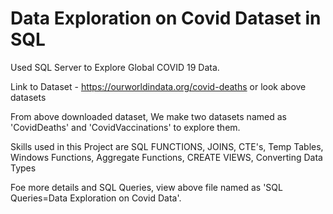 # Data Exploration on Covid Dataset in SQL

Used SQL Server to Explore Global COVID 19 Data. 

Link to Dataset - https://ourworldindata.org/covid-deaths or look above datasets

From above downloaded dataset, We make two datasets named as 'CovidDeaths' and 'CovidVaccinations' to explore them.

Skills used in this Project are SQL FUNCTIONS, JOINS, CTE's, Temp Tables, Windows Functions, Aggregate Functions, CREATE VIEWS, Converting Data Types

Foe more details and SQL Queries, view above file named as 'SQL Queries=Data Exploration on Covid Data'.
